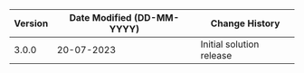 | **Version** | **Date Modified (DD-MM-YYYY)** | **Change History**                          |
|-------------|--------------------------------|---------------------------------------------|
| 3.0.0       | 20-07-2023                     | Initial solution release                    |